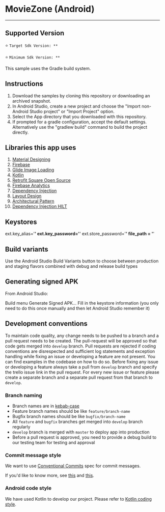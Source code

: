# MovieZone (Android)

---


## Supported Version
:star:	`Target Sdk Version: **`

:star:	`Minimum Sdk Version: **`

This sample uses the Gradle build system.

## Instructions

1. Download the samples by cloning this repository or downloading an archived snapshot.
2. In Android Studio, create a new project and choose the "Import non-Android Studio project" or "Import Project" option.
3. Select the App directory that you downloaded with this repository.
4. If prompted for a gradle configuration, accept the default settings. Alternatively use the "gradlew build" command to build the project directly.

## Libraries this app uses

1. [Material Designing](https://m3.material.io/develop/android/mdc-android)
2. [Firebase](https://firebase.google.com)
3. [Glide Image Loading](https://github.com/bumptech/glide)
4. [Kotlin](https://developer.android.com/kotlin/first)
5. [Retrofit Square Open Source](https://square.github.io/retrofit/)
6. [Firebase Analytics](https://firebase.google.com/docs/analytics/get-started?platform=android)
7. [Dependency Injection](https://developer.android.com/training/dependency-injection/hilt-android)
8. [Layout Design](https://developer.android.com/develop/ui/views/layout/constraint-layout)
9. [Architectural Pattern](https://www.codingninjas.com/codestudio/library/android-mvvm-model-view-viewmodel-architecture)
10. [Dependency Injection HILT](https://developer.android.com/training/dependency-injection/hilt-android)

## Keystores

ext.key_alias='**'
ext.key_password='**'
ext.store_password='**'
file_path = '**'

## Build variants
Use the Android Studio Build Variants button to choose between production and staging flavors combined with debug and release build types

## Generating signed APK
From Android Studio:

Build menu
Generate Signed APK...
Fill in the keystore information (you only need to do this once manually and then let Android Studio remember it)
 
## Development conventions

To maintain code quality, any change needs to be pushed to a branch and a pull request needs to be created.
The pull-request will be approved so that code gets merged into `develop` branch. Pull requests are rejected
if coding conventions are disrespected and sufficient log statements and exception handling while fixing an
issue or developing a feature are not present. You can find examples in the codebase on how to do so.
Before fixing any issue or developing a feature always take a pull from `develop` branch and specify the trello issue
link in the pull request. For every new issue or feature please create a separate branch and a separate pull request
from that branch to `develop`.

### Branch naming

- Branch names are in [kebab-case](http://wiki.c2.com/?KebabCase)
- Feature branch names should be like `feature/branch-name`
- Bugfix branch names should be like `bugfix/branch-name`
- All `feature` and `bugfix` branches get merged into `develop` branch regularly
- `develop` branch is merged with `master` to deploy app into production
- Before a pull request is approved, you need to provide a debug build to our testing team for testing and approval

### Commit message style

We want to use [Conventional Commits](https://www.conventionalcommits.org) spec for commit messages.

If you'd like to know more, see [this](http://karma-runner.github.io/3.0/dev/git-commit-msg.html)
and [this](https://seesparkbox.com/foundry/semantic_commit_messages).

### Android code style

We have used Kotlin to develop our project. Please refer to [Kotlin coding style](https://kotlinlang.org/docs/reference/coding-conventions.html).
